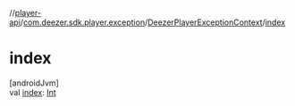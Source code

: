 //[player-api](../../../index.md)/[com.deezer.sdk.player.exception](../index.md)/[DeezerPlayerExceptionContext](index.md)/[index](--index--.md)

# index

[androidJvm]\
val [index](--index--.md): [Int](https://kotlinlang.org/api/latest/jvm/stdlib/kotlin/-int/index.html)
